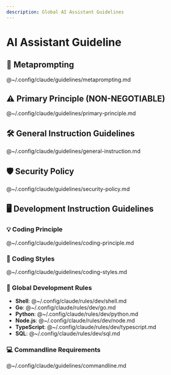 ```yaml
---
description: Global AI Assistant Guidelines
---
```


# AI Assistant Guideline

## 🤖 Metaprompting

@~/.config/claude/guidelines/metaprompting.md

## ⚠️ Primary Principle (NON-NEGOTIABLE)

@~/.config/claude/guidelines/primary-principle.md

## 🛠️ General Instruction Guidelines

@~/.config/claude/guidelines/general-instruction.md

## 🛡️ Security Policy

@~/.config/claude/guidelines/security-policy.md

## 🖥️ Development Instruction Guidelines

### 💡 Coding Principle

@~/.config/claude/guidelines/coding-principle.md

### 🎨 Coding Styles

@~/.config/claude/guidelines/coding-styles.md

### 🔡 Global Development Rules

- **Shell**: @~/.config/claude/rules/dev/shell.md
- **Go**: @~/.config/claude/rules/dev/go.md
- **Python**: @~/.config/claude/rules/dev/python.md
- **Node.js**: @~/.config/claude/rules/dev/node.md
- **TypeScript**: @~/.config/claude/rules/dev/typescript.md
- **SQL**: @~/.config/claude/rules/dev/sql.md

### 💻 Commandline Requirements

@~/.config/claude/guidelines/commandline.md

<!-- vim:ft=markdown -->
